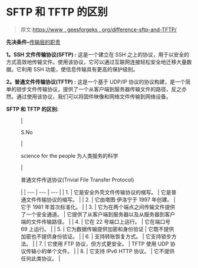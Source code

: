 # SFTP 和 TFTP 的区别

> 原文:[https://www . geesforgeks . org/difference-sftp-and-TFTP/](https://www.geeksforgeeks.org/difference-between-sftp-and-tftp/)

**先决条件–**[传输层的职责](https://www.geeksforgeeks.org/transport-layer-responsibilities/)

**1。SSH 文件传输协议(SFTP) :**
这是一个建立在 SSH 之上的协议，用于以安全的方式高效地传输文件。使用该协议，它可以通过互联网连接轻松安全地迁移大量数据。它利用 SSH 功能，使信息传输具有更高的保护级别。

**2。普通文件传输协议(TFTP) :**
这是一个基于 UDP/IP 协议的协议构建，是一个简单的锁步文件传输协议，提供了一个从客户端到服务器传输文件的路径，反之亦然。通过使用该协议，我们可以将固件映像和网络文件传输到网络设备。

**SFTP 和 TFTP 的区别:**

<figure class="table">

| 

S.No

 | 

science for the people 为人类服务的科学

 | 

普通文件传送协议(Trivial File Transfer Protocol)

 |
| --- | --- | --- |
| 1. | 它是安全外壳文件传输协议的缩写。 | 它是普通文件传输协议的缩写。 |
| 2. | 它由塔图·伊洛宁于 1997 年创建。 | 它于 1981 年首次标准化。 |
| 3. | 它为在两个端点之间传输文件提供了一个安全通道。 | 它提供了从客户端到服务器以及从服务器到客户端的文件传输路径。 |
| 4. | 它在 22 号端口上运行。 | 它在端口号 69 上运行。 |
| 5. | 它为数据传输提供加密和身份验证 | 它既不提供加密也不提供身份验证。 |
| 6. | 支持转账恢复方式。 | 它支持锁步方法。 |
| 7. | 它使用 FTP 协议，但方式更安全。 | TFTP 使用 UDP 协议传输小的单个文件。 |
| 8. | 它支持 IPv6 HTTP 协议。 | 它不提供任何此类协议。 |

</figure>